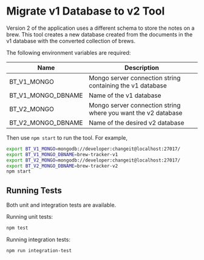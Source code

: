 # Migrate v1 Database to v2 Tool

Version 2 of the application uses a different schema to store the notes on a brew. This tool creates a new database created from the documents in the v1 database with the converted collection of brews.

The following environment variables are required:

| Name                   | Description                                                   |
| ---------------------- | ------------------------------------------------------------- |
| BT_V1_MONGO            | Mongo server connection string containing the v1 database     |
| BT_V1_MONGO_DBNAME     | Name of the v1 database                                       |
| BT_V2_MONGO            | Mongo server connection string where you want the v2 database |
| BT_V2_MONGO_DBNAME     | Name of the desired v2 database                               |

Then use `npm start` to run the tool. For example,

```bash
export BT_V1_MONGO=mongodb://developer:changeit@localhost:27017/
export BT_V1_MONGO_DBNAME=brew-tracker-v1
export BT_V2_MONGO=mongodb://developer:changeit@localhost:27017/
export BT_V2_MONGO_DBNAME=brew-tracker-v2
npm start
```

## Running Tests

Both unit and integration tests are available.

Running unit tests:

```bash
npm test
```

Running integration tests:
```bash
npm run integration-test
```
